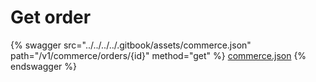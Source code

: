 # Get order

{% swagger src="../../../../.gitbook/assets/commerce.json" path="/v1/commerce/orders/{id}" method="get" %}
[commerce.json](../../../../.gitbook/assets/commerce.json)
{% endswagger %}
